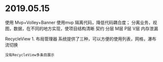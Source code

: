 # 2019.05.15 
使用
Mvp+Volley+Banner
  使用mvp
	隔离代码，降低代码耦合度；
	分离业务，视图，数据，在不同的地方实现，使项目结构清晰
  契约
	分层 M层	P层 V层
	内存泄漏
	
  RecycleView
	1. 布局管理器
		系统提供了三种，可以方便的使用列表，网格，瀑布流切换
    
    没有RecycleView多条目展示
